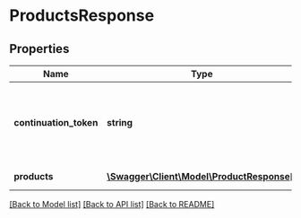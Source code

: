 # ProductsResponse

## Properties
Name | Type | Description | Notes
------------ | ------------- | ------------- | -------------
**continuation_token** | **string** | Token te be used in a subsequent request to obtain the next page of results | [optional] 
**products** | [**\Swagger\Client\Model\ProductResponse[]**](ProductResponse.md) | List of products | 

[[Back to Model list]](../README.md#documentation-for-models) [[Back to API list]](../README.md#documentation-for-api-endpoints) [[Back to README]](../README.md)


